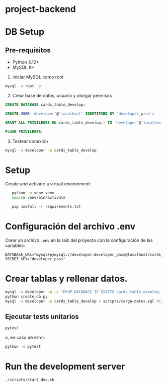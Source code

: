 # project-backend

# DB Setup
## Pre-requisitos
* Python 3.12+
* MySQL 8+

1. Iniciar MySQL como root
```bash
mysql -u root -p
```
2. Crear base de datos, usuario y otorgar permisos

```sql
CREATE DATABASE cards_table_develop;

CREATE USER 'developer'@'localhost' IDENTIFIED BY 'developer_pass';

GRANT ALL PRIVILEGES ON cards_table_develop.* TO 'developer'@'localhost';

FLUSH PRIVILEGES;

```

3. Testear conexión 
```bash
mysql -u developer -p cards_table_develop
```

# Setup

Create and activate a virtual environment:
```bash
   python -m venv venv
   source venv/bin/activate

   pip install -r requirements.txt
```

# Configuración del archivo .env

Crear un archivo `.env` en la raíz del proyecto con la configuración de las variables: 

```env
DATABASE_URL="mysql+pymysql://developer:developer_pass@localhost/cards_table_develop"
SECRET_KEY="developer_pass"
```


# Crear tablas y rellenar datos. 
```bash
mysql -u developer -p -e "DROP DATABASE IF EXISTS cards_table_develop; CREATE DATABASE cards_table_develop;"
python create_db.py
mysql -u developer -p cards_table_develop < scripts/carga-datos.sql #Carga de datos iniciales
```
## Ejecutar tests unitarios
```bash
pytest
```
o, en caso de error:
```bash
python -m pytest
```

# Run the development server

```bash
./scripts/start_dev.sh
```

